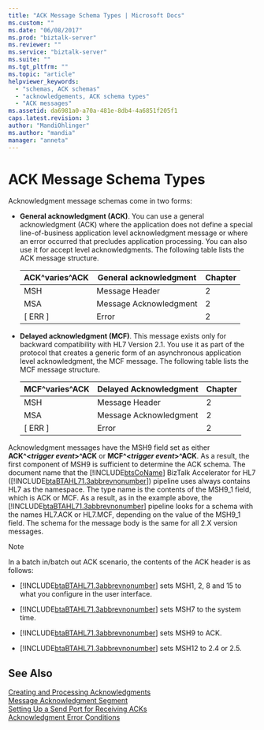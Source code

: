 ```yaml
---
title: "ACK Message Schema Types | Microsoft Docs"
ms.custom: ""
ms.date: "06/08/2017"
ms.prod: "biztalk-server"
ms.reviewer: ""
ms.service: "biztalk-server"
ms.suite: ""
ms.tgt_pltfrm: ""
ms.topic: "article"
helpviewer_keywords: 
  - "schemas, ACK schemas"
  - "acknowledgements, ACK schema types"
  - "ACK messages"
ms.assetid: da6981a0-a70a-481e-8db4-4a6851f205f1
caps.latest.revision: 3
author: "MandiOhlinger"
ms.author: "mandia"
manager: "anneta"
---
```

# ACK Message Schema Types
Acknowledgment message schemas come in two forms:  
  
-   **General acknowledgment (ACK)**. You can use a general acknowledgment (ACK) where the application does not define a special line-of-business application level acknowledgment message or where an error occurred that precludes application processing. You can also use it for accept level acknowledgments. The following table lists the ACK message structure.  
  
    |ACK^varies^ACK|General acknowledgment|Chapter|  
    |--------------------|----------------------------|-------------|  
    |MSH|Message Header|2|  
    |MSA|Message Acknowledgment|2|  
    |[ ERR ]|Error|2|  
  
-   **Delayed acknowledgment (MCF)**. This message exists only for backward compatibility with HL7 Version 2.1. You use it as part of the protocol that creates a generic form of an asynchronous application level acknowledgment, the MCF message. The following table lists the MCF message structure.  
  
    |MCF^varies^ACK|Delayed Acknowledgment|Chapter|  
    |--------------------|----------------------------|-------------|  
    |MSH|Message Header|2|  
    |MSA|Message Acknowledgment|2|  
    |[ ERR ]|Error|2|  
  
 Acknowledgment messages have the MSH9 field set as either **ACK^\<***trigger event***>^ACK** or **MCF^\<***trigger event***>^ACK**. As a result, the first component of MSH9 is sufficient to determine the ACK schema. The document name that the [!INCLUDE[btsCoName](../../includes/btsconame-md.md)] BizTalk Accelerator for HL7 ([!INCLUDE[btaBTAHL71.3abbrevnonumber](../../includes/btabtahl71-3abbrevnonumber-md.md)]) pipeline uses always contains HL7 as the namespace. The type name is the contents of the MSH9_1 field, which is ACK or MCF. As a result, as in the example above, the [!INCLUDE[btaBTAHL71.3abbrevnonumber](../../includes/btabtahl71-3abbrevnonumber-md.md)] pipeline looks for a schema with the names HL7.ACK or HL7.MCF, depending on the value of the MSH9_1 field. The schema for the message body is the same for all 2.X version messages.  
  
> [!NOTE]
>  In a batch in/batch out ACK scenario, the contents of the ACK header is as follows:  
  
-   [!INCLUDE[btaBTAHL71.3abbrevnonumber](../../includes/btabtahl71-3abbrevnonumber-md.md)] sets MSH1, 2, 8 and 15 to what you configure in the user interface.  
  
-   [!INCLUDE[btaBTAHL71.3abbrevnonumber](../../includes/btabtahl71-3abbrevnonumber-md.md)] sets MSH7 to the system time.  
  
-   [!INCLUDE[btaBTAHL71.3abbrevnonumber](../../includes/btabtahl71-3abbrevnonumber-md.md)] sets MSH9 to ACK.  
  
-   [!INCLUDE[btaBTAHL71.3abbrevnonumber](../../includes/btabtahl71-3abbrevnonumber-md.md)] sets MSH12 to 2.4 or 2.5.  
  
## See Also  
 [Creating and Processing Acknowledgments](../../adapters-and-accelerators/accelerator-hl7/creating-and-processing-acknowledgments.md)   
 [Message Acknowledgment Segment](../../adapters-and-accelerators/accelerator-hl7/message-acknowledgment-segment.md)   
 [Setting Up a Send Port for Receiving ACKs](../../adapters-and-accelerators/accelerator-hl7/setting-up-a-send-port-for-receiving-acks.md)   
 [Acknowledgment Error Conditions](../../adapters-and-accelerators/accelerator-hl7/acknowledgment-error-conditions.md)